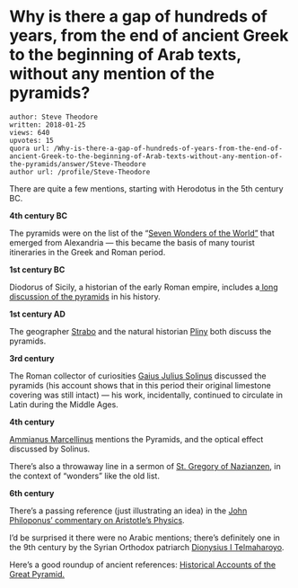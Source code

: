 # Why is there a gap of hundreds of years, from the end of ancient Greek to the beginning of Arab texts, without any mention of the pyramids?

	author: Steve Theodore
	written: 2018-01-25
	views: 640
	upvotes: 15
	quora url: /Why-is-there-a-gap-of-hundreds-of-years-from-the-end-of-ancient-Greek-to-the-beginning-of-Arab-texts-without-any-mention-of-the-pyramids/answer/Steve-Theodore
	author url: /profile/Steve-Theodore


There are quite a few mentions, starting with Herodotus in the 5th century BC.

__4th century BC__ 

The pyramids were on the list of the “[Seven Wonders of the World”](https://en.wikipedia.org/wiki/Wonders_of_the_World) that emerged from Alexandria — this became the basis of many tourist itineraries in the Greek and Roman period.

__1st century BC__ 

Diodorus of Sicily, a historian of the early Roman empire, includes a[ long discussion of the pyramids](http://penelope.uchicago.edu/Thayer/E/Roman/Texts/Diodorus_Siculus/1C*.html) in his history.

__1st century AD__ 

The geographer [Strabo](http://penelope.uchicago.edu/Thayer/E/Roman/Texts/Strabo/17A3*.html) and the natural historian [Pliny](http://www.perseus.tufts.edu/hopper/text?doc=Perseus%3Atext%3A1999.02.0137%3Abook%3D36%3Achapter%3D16) both discuss the pyramids.

__3rd century__ 

The Roman collector of curiosities [Gaius Julius Solinus](https://en.wikipedia.org/wiki/Gaius_Julius_Solinus) discussed the pyramids (his account shows that in this period their original limestone covering was still intact) — his work, incidentally, continued to circulate in Latin during the Middle Ages.

__4th century__ 

[Ammianus Marcellinus](http://www.tertullian.org/fathers/ammianus_22_book22.htm) mentions the Pyramids, and the optical effect discussed by Solinus.

There’s also a throwaway line in a sermon of [St. Gregory of Nazianzen](https://books.google.com/books?id=WzkIDAAAQBAJ&pg=PT414&lpg=PT414&dq=nazianzen+pyramid&source=bl&ots=XEJBIt-pY3&sig=w-pCNEI7Dh1MT32S2j8yqd0fMLc&hl=en&sa=X&ved=0ahUKEwi3vOb6qfTYAhVRPN8KHW8hBbIQ6AEIQTAH#v=onepage&q=nazianzen%20pyramid&f=false), in the context of “wonders” like the old list.

__6th century__ 

There’s a passing reference (just illustrating an idea) in the [John Philoponus’ commentary on Aristotle’s Physics](https://books.google.com/books?id=GQIsAwAAQBAJ&pg=PA46&lpg=PA46&dq=philoponus+aristotle+pyramid&source=bl&ots=mMiN6zgqFt&sig=IP93r5jl7Mb55fw-bdwGLjbpucY&hl=en&sa=X&ved=0ahUKEwim6JSap_TYAhUD_mMKHScYDwAQ6AEILDAB#v=onepage&q=philoponus%20aristotle%20pyramid&f=false).

I’d be surprised it there were no Arabic mentions; there’s definitely one in the 9th century by the Syrian Orthodox patriarch [Dionysius I Telmaharoyo](https://en.wikipedia.org/wiki/Dionysius_I_Telmaharoyo).

Here’s a good roundup of ancient references: [Historical Accounts of the Great Pyramid.](http://www.ancient-wisdom.com/ghizahistoricaccounts.htm#1.25)

